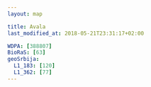 ```yaml
---
layout: map

title: Avala
last_modified_at: 2018-05-21T23:31:17+02:00

WDPA: [388807]
BioRaS: [63]
geoSrbija:
  L1_183: [120]
  L1_362: [77]
---
```

